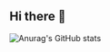 ## Hi there 👋
![Anurag's GitHub stats](https://github-readme-stats.vercel.app/api?username=dhung0811&show_icons=true,&hide=contribs,&theme=swift )
<!--
**dhung0811/dhung0811** is a ✨ _special_ ✨ repository because its `README.md` (this file) appears on your GitHub profile.

Here are some ideas to get you started:

- 🔭 I’m currently working on ...
- 🌱 I’m currently learning ...
- 👯 I’m looking to collaborate on ...
- 🤔 I’m looking for help with ...
- 💬 Ask me about ...
- 📫 How to reach me: ...
- 😄 Pronouns: ...
- ⚡ Fun fact: ...
-->
